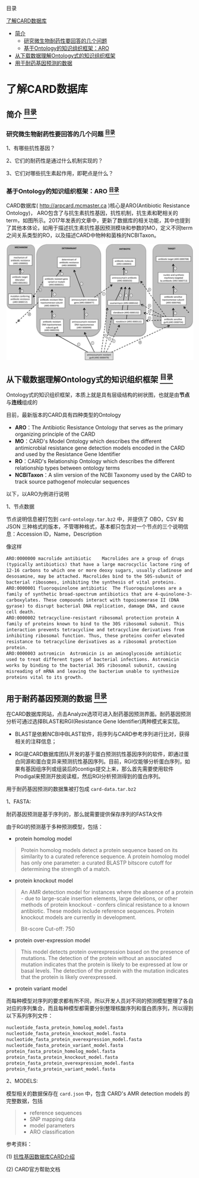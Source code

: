 <a name="content">目录</a>

[了解CARD数据库](#title)
- [简介](#introduction)
	- [研究微生物耐药性要回答的几个问题](#questions-to-answer)
	- [基于Ontology的知识组织框架：ARO](#ontology-base-organization-framework)
- [从下载数据理解Ontology式的知识组织框架](#understand-ontology)
- [用于耐药基因预测的数据](#datasets-used-for-prediction)








<h1 name="title">了解CARD数据库</h1>

<a name="introduction"><h2>简介 [<sup>目录</sup>](#content)</h2></a>

<a name="questions-to-answer"><h3>研究微生物耐药性要回答的几个问题 [<sup>目录</sup>](#content)</h3></a>

1、有哪些抗性基因？

2、它们的耐药性是通过什么机制实现的？

3、它们对哪些抗生素起作用，即靶点是什么？

<a name="ontology-base-organization-framework"><h3>基于Ontology的知识组织框架：ARO [<sup>目录</sup>](#content)</h3></a>

CARD数据库( http://arpcard.mcmaster.ca )核心是ARO(Antibiotic Resistance Ontology)， ARO包含了与抗生素抗性基因，抗性机制，抗生素和靶相关的term，如图所示。2017年发表的文章中，更新了数据库的相关功能，其中也提到了其他本体论，如用于描述抗生素抗性基因预测模块和参数的MO，定义不同term之间关系类型的RO，以及描述CARD中物种和菌株的NCBITaxon。

<img src=./picture/CARD-ARO.jpeg width=900 />

<a name="understand-ontology"><h2>从下载数据理解Ontology式的知识组织框架 [<sup>目录</sup>](#content)</h2></a>

Ontology式的知识组织框架，本质上就是具有层级结构的树状图，也就是由**节点**与**连线**组成的

目前，最新版本的CARD具有四种类型的Ontology

- **ARO**：The Antibiotic Resistance Ontology that serves as the primary organizing principle 
of the CARD
- **MO**：CARD's Model Ontology which describes the different antimicrobial resistance gene 
detection models encoded in the CARD and used by the Resistance Gene Identifier
- **RO**：CARD's Relationship Ontology which describes the different relationship types between 
ontology terms
- **NCBITaxon**：A slim version of the NCBI Taxonomy used by the CARD to track source pathogenof molecular sequences

以下，以ARO为例进行说明

1、节点数据

节点说明信息被打包到 `card-ontology.tar.bz2` 中，并提供了 OBO，CSV 和 JSON 三种格式的版本，不管哪种格式，基本都只包含对一个节点的三个说明信息：Accession ID，Name，Description

像这样

```
ARO:0000000	macrolide antibiotic	Macrolides are a group of drugs (typically antibiotics) that have a large macrocyclic lactone ring of 12-16 carbons to which one or more deoxy sugars, usually cladinose and desosamine, may be attached. Macrolides bind to the 50S-subunit of bacterial ribosomes, inhibiting the synthesis of vital proteins.
ARO:0000001	fluoroquinolone antibiotic	The fluoroquinolones are a family of synthetic broad-spectrum antibiotics that are 4-quinolone-3-carboxylates. These compounds interact with topoisomerase II (DNA gyrase) to disrupt bacterial DNA replication, damage DNA, and cause cell death.
ARO:0000002	tetracycline-resistant ribosomal protection protein	A family of proteins known to bind to the 30S ribosomal subunit. This interaction prevents tetracycline and tetracycline derivatives from inhibiting ribosomal function. Thus, these proteins confer elevated resistance to tetracycline derivatives as a ribosomal protection protein.
ARO:0000003	astromicin	Astromicin is an aminoglycoside antibiotic used to treat different types of bacterial infections. Astromicin works by binding to the bacterial 30S ribosomal subunit, causing misreading of mRNA and leaving the bacterium unable to synthesize proteins vital to its growth.
```

<a name="datasets-used-for-prediction"><h2>用于耐药基因预测的数据 [<sup>目录</sup>](#content)</h2></a>

在CARD数据库网站，点击Analyze选项可进入耐药基因预测界面。耐药基因预测分析可通过选择BLAST和RGI(Resistance Gene Identifier)两种模式来实现。
- BLAST是依赖NCBI中BLAST软件，将序列与CARD参考序列进行比对，获得相关的注释信息；

- RGI是CARD数据库团队开发的基于蛋白预测抗性基因序列的软件，即通过蛋白同源和蛋白变异来预测抗性基因序列。目前，RGI仅能够分析蛋白序列，如果有基因组序列或组装后的contigs提交上来，那么首先需要使用软件Prodigal来预测开放阅读框，然后RGI分析预测得到的蛋白序列。

用于耐药基因预测的数据集被打包成 `card-data.tar.bz2`

1、FASTA:

耐药基因预测是基于序列的，那么就需要提供保存序列的FASTA文件

由于RGI的预测基于多种预测模型，包括：

- protein homolog model

> Protein homolog models detect a protein sequence based on its similarity to a curated reference sequence. A protein homolog model has only one parameter: a curated BLASTP bitscore cutoff for determining the strength of a match.

- protein knockout model

> An AMR detection model for instances where the absence of a protein - due to large-scale insertion elements, large deletions, or other methods of protein knockout - confers clinical resistance to a known antibiotic. These models include reference sequences. Protein knockout models are currently in development.
>
> Bit-score Cut-off: 750

- protein over-expression model

> This model detects protein overexpression based on the presence of mutations. The detection of the protein without an associated mutation indicates that the protein is likely to be expressed at low or basal levels. The detection of the protein with the mutation indicates that the protein is likely overexpressed. 

- protein variant model

而每种模型对序列的要求都有所不同，所以开发人员对不同的预测模型整理了各自对应的序列集合，而且每种模型都需要分别整理核酸序列和蛋白质序列，所以得到以下系列序列文件：

```
nucleotide_fasta_protein_homolog_model.fasta
nucleotide_fasta_protein_knockout_model.fasta
nucleotide_fasta_protein_overexpression_model.fasta
nucleotide_fasta_protein_variant_model.fasta
protein_fasta_protein_homolog_model.fasta
protein_fasta_protein_knockout_model.fasta
protein_fasta_protein_overexpression_model.fasta
protein_fasta_protein_variant_model.fasta
```

2、MODELS:

模型相关的数据保存在 `card.json` 中，包含 CARD's AMR detection models 的完整数据，包括

> - reference sequences
> - SNP mapping data
> - model parameters
> - ARO classification





参考资料：

(1) [抗性基因数据库CARD介绍](https://www.sohu.com/a/221322638_99908466)

(2) CARD官方帮助文档
